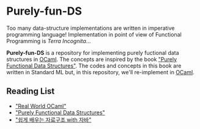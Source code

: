 # Purely-fun-DS

Too many data-structure implementations are written in imperative programming language! Implementation in point of view of Functional Programming is *Terra Incognita*... 

**Purely-fun-DS** is a repository for implementing purely fuctional data structures in [OCaml](https://www.ocaml.org/). The concepts are inspired by the book ["Purely Functional Data Structures"](https://www.amazon.com/Purely-Functional-Data-Structures-Okasaki/dp/0521663504). The codes and concepts in this book are written in Standard ML but, in this repository, we'll re-implement in [OCaml](https://www.ocaml.org/).

## Reading List
- ["Real World OCaml"](https://www.cambridge.org/core/books/real-world-ocaml-functional-programming-for-the-masses/052E4BCCB09D56A0FE875DD81B1ED571)
- ["Purely Functional Data Structures"](https://www.amazon.com/Purely-Functional-Data-Structures-Okasaki/dp/0521663504)
- ["쉽게 배우는 자료구조 with 자바"](https://product.kyobobook.co.kr/detail/S000001743851)